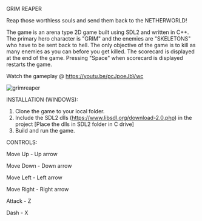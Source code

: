GRIM REAPER

Reap those worthless souls and send them back to the NETHERWORLD!

The game is an arena type 2D game built using SDL2 and written in C++. The primary hero character is "GRIM" and the enemies are 
"SKELETONS" who have to be sent back to hell. The only objective of the game is to kill as many enemies as you can before you 
get killed. The scorecard is displayed at the end of the game. Pressing "Space" when scorecard is displayed restarts the game.

Watch the gameplay @ https://youtu.be/pcJpoeJbVwc

![grimreaper](https://user-images.githubusercontent.com/16179366/34693508-7e2e510e-f489-11e7-8654-d63e44621ed5.png)

INSTALLATION (WINDOWS):

1. Clone the game to your local folder.
2. Include the SDL2 dlls (https://www.libsdl.org/download-2.0.php) in the project [Place the dlls in SDL2 folder in C drive]
3. Build and run the game.

CONTROLS:

Move Up - Up arrow

Move Down - Down arrow

Move Left - Left arrow

Move Right - Right arrow

Attack - Z

Dash - X
